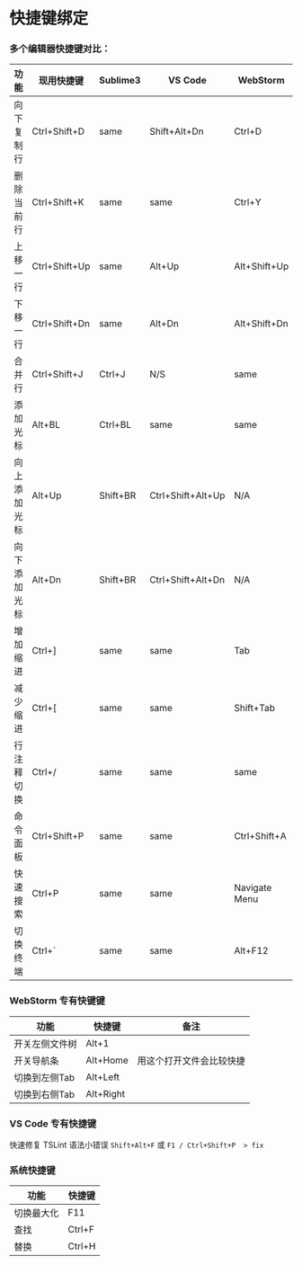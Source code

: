 # 快捷键绑定

### 多个编辑器快捷键对比：

 功能        |  现用快捷键   |    Sublime3   |    VS Code   |   WebStorm
------------ | ------------- | ------------- | ------------ | ---------------
向下复制行   | Ctrl+Shift+D  |     same      | Shift+Alt+Dn |    Ctrl+D
删除当前行   | Ctrl+Shift+K  |     same      |     same     |    Ctrl+Y
上移一行     | Ctrl+Shift+Up |     same      |    Alt+Up    | Alt+Shift+Up
下移一行     | Ctrl+Shift+Dn |     same      |    Alt+Dn    | Alt+Shift+Dn
合并行       | Ctrl+Shift+J  |    Ctrl+J     |     N/S      |     same
添加光标     |     Alt+BL    |    Ctrl+BL    |     same     |     same
向上添加光标 |     Alt+Up    |   Shift+BR    | Ctrl+Shift+Alt+Up |     N/A
向下添加光标 |     Alt+Dn    |   Shift+BR    | Ctrl+Shift+Alt+Dn |     N/A
增加缩进     |     Ctrl+]    |     same      |     same     |     Tab
减少缩进     |     Ctrl+[    |     same      |     same     |   Shift+Tab
行注释切换   |     Ctrl+/    |     same      |     same     |     same
命令面板     | Ctrl+Shift+P  |     same      |     same     | Ctrl+Shift+A
快速搜索     |     Ctrl+P    |     same      |     same     | Navigate Menu
切换终端     |     Ctrl+`    |     same      |     same     |   Alt+F12

### WebStorm 专有快键键

 功能          |  快捷键     | 备注
 ------------- | ----------- | -------------------------
开关左侧文件树 |  Alt+1      | 
开关导航条     |  Alt+Home   | 用这个打开文件会比较快捷
切换到左侧Tab  |  Alt+Left   | 
切换到右侧Tab  |  Alt+Right  | 

### VS Code 专有快捷键

快速修复 TSLint 语法小错误 `Shift+Alt+F` 或 `F1 / Ctrl+Shift+P  > fix` 

### 系统快捷键

功能       | 快捷键
---------- | --------------
切换最大化 | F11
查找       | Ctrl+F
替换       | Ctrl+H





